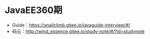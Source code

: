 # JavaEE360期





- Guide：https://snailclimb.gitee.io/javaguide-interview/#/
- 码云：http://wind_essence.gitee.io/study-note/#/?id=studynote
